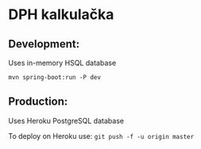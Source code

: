 <h1>DPH kalkulačka</h1>

<h2>Development:</h2>

<p>Uses in-memory HSQL database</p>

<code>mvn spring-boot:run -P dev</code>

<h2>Production:</h2>

<p>Uses Heroku PostgreSQL database</p>

<p>
To deploy on Heroku use: <code>git push -f -u origin master</code>
</p>